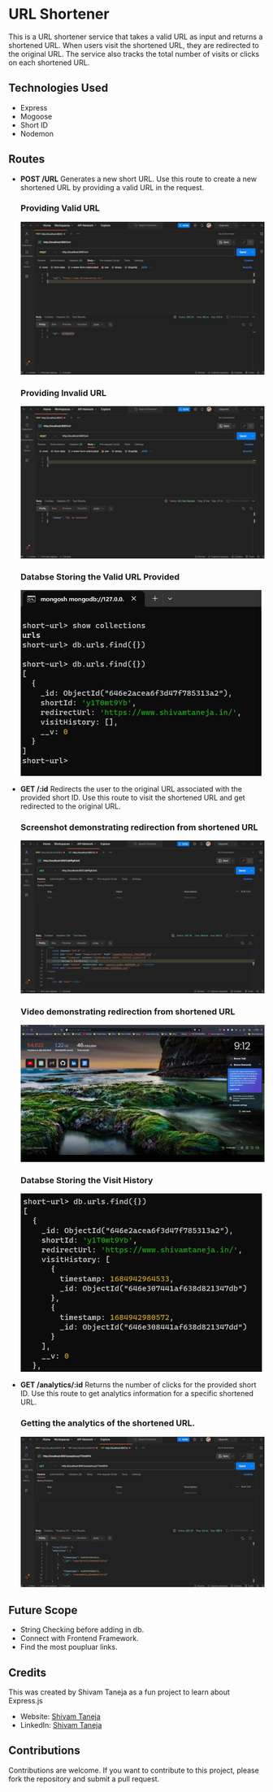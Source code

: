 # URL Shortener
This is a URL shortener service that takes a valid URL as input and returns a shortened URL. When users visit the shortened URL, they are redirected to the original URL. The service also tracks the total number of visits or clicks on each shortened URL.

## Technologies Used

- Express
- Mogoose
- Short ID
- Nodemon

## Routes

- **POST /URL**
    Generates a new short URL. Use this route to create a new shortened URL by providing a valid URL in the 
    request.

    ### Providing Valid URL
    ![Screenshot of the Valid POST method](./images/post-req.jpg)
    ### Providing Invalid URL
    ![Screenshot of the Invalid POST method](./images/post-req-err.jpg)

    ### Databse Storing the Valid URL Provided
    ![Screenshot of the Valid URL in db](./images/db-url.jpg)


- **GET /:id**
  Redirects the user to the original URL associated with the provided short ID. Use this route to visit the shortened URL and get redirected to the original URL.

  ### Screenshot demonstrating redirection from shortened URL
  ![Screenshot of the getting redirected to URL from shortened URL](./images/get-redirectedurl.jpg)

  ### Video demonstrating redirection from shortened URL
  ![Vidoe of the getting redirected to URL from shortened URL](./images/video-redirecturl.gif)

  ### Databse Storing the Visit History
  ![Screenshot of the Valid URL in db](./images/get-redirectedurl-db.jpg)

- **GET /analytics/:id**
  Returns the number of clicks for the provided short ID. Use this route to get analytics information for a specific shortened URL.

  ### Getting the analytics of the shortened URL.
  ![Screenshot of the getting the total clicks on the shortened URL](./images/analytics.jpg)

## Future Scope
- String Checking before adding in db.
- Connect with Frontend Framework.
- Find the most poupluar links.

## Credits

This was created by Shivam Taneja as a fun project to learn about Express.js

- Website: [Shivam Taneja](https://shivamtaneja.in)
- LinkedIn: [Shivam Taneja](https://www.linkedin.com/in/shivam-taneja/)

## Contributions

Contributions are welcome. If you want to contribute to this project, please fork the repository and submit a pull request.
